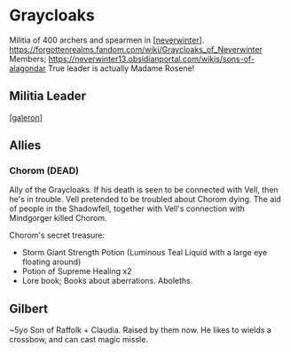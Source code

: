 # Graycloaks

Militia of 400 archers and spearmen in [[neverwinter]].
https://forgottenrealms.fandom.com/wiki/Graycloaks_of_Neverwinter
Members; https://neverwinter13.obsidianportal.com/wikis/sons-of-alagondar
True leader is actually Madame Rosene!

## Militia Leader
[[galeron]]

## Allies
### Chorom (DEAD)
Ally of the Graycloaks. If his death is seen to be connected with Vell, then he's in trouble.
Vell pretended to be troubled about Chorom dying.
The aid of people in the Shadowfell, together with Vell's connection with Mindgorger killed Chorom.

Chorom's secret treasure:
- Storm Giant Strength Potion (Luminous Teal Liquid with a large eye floating around)
- Potion of Supreme Healing x2
- Lore book; Books about aberrations. Aboleths.

## Gilbert
~5yo Son of Raffolk + Claudia. Raised by them now. He likes to wields a crossbow, and can cast magic missle.

[//begin]: # "Autogenerated link references for markdown compatibility"
[neverwinter]: ../north/neverwinter "Neverwinter"
[galeron]: ../npcs/galeron "Galeron"
[//end]: # "Autogenerated link references"
